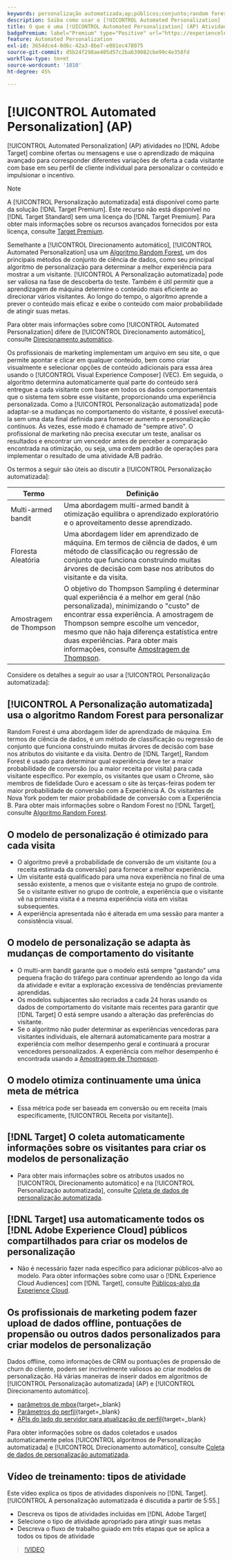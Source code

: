 ```yaml
---
keywords: personalização automatizada;ap;públicos;conjunto;random forest;multi-armed bandit;thompson sampling;ml;aprendizado de máquina
description: Saiba como usar o [!UICONTROL Automated Personalization] (AP) atividades no [!DNL Adobe Target] que usam aprendizagem de máquina avançada para corresponder diferentes variações de oferta para cada visitante.
title: O que é uma [!UICONTROL Automated Personalization] (AP) Atividade?
badgePremium: label="Premium" type="Positive" url="https://experienceleague.adobe.com/docs/target/using/introduction/intro.html?lang=en#premium newtab=true" tooltip="Consulte o que está incluído no Target Premium."
feature: Automated Personalization
exl-id: 3654dce4-0d6c-42a3-8be7-e081ec478075
source-git-commit: d5b24f298ae405d57c2ba639082cbe99c4e358fd
workflow-type: tm+mt
source-wordcount: '1010'
ht-degree: 45%

---
```


# [!UICONTROL Automated Personalization] (AP)

[!UICONTROL Automated Personalization] (AP) atividades no [!DNL Adobe Target] combine ofertas ou mensagens e use o aprendizado de máquina avançado para corresponder diferentes variações de oferta a cada visitante com base em seu perfil de cliente individual para personalizar o conteúdo e impulsionar o incentivo.

>[!NOTE]
>
>A [!UICONTROL Personalização automatizada] está disponível como parte da solução [!DNL Target Premium]. Este recurso não está disponível no [!DNL Target Standard] sem uma licença do [!DNL Target Premium]. Para obter mais informações sobre os recursos avançados fornecidos por esta licença, consulte [Target Premium](/help/main/c-intro/intro.md#premium).

Semelhante a [!UICONTROL Direcionamento automático], [!UICONTROL Automated Personalization] usa um [Algoritmo Random Forest](/help/main/c-activities/t-automated-personalization/algo-random-forest.md), um dos principais métodos de conjunto de ciência de dados, como seu principal algoritmo de personalização para determinar a melhor experiência para mostrar a um visitante. [!UICONTROL A Personalização automatizada] pode ser valiosa na fase de descoberta do teste. Também é útil permitir que a aprendizagem de máquina determine o conteúdo mais eficiente ao direcionar vários visitantes. Ao longo do tempo, o algoritmo aprende a prever o conteúdo mais eficaz e exibe o conteúdo com maior probabilidade de atingir suas metas.

Para obter mais informações sobre como [!UICONTROL Automated Personalization] difere de [!UICONTROL Direcionamento automático], consulte [Direcionamento automático](/help/main/c-activities/auto-target/auto-target-to-optimize.md#section_BA4D83BE40F14A96BE7CBC7C7CF2A8FB).

Os profissionais de marketing implementam um arquivo em seu site, o que permite apontar e clicar em qualquer conteúdo, bem como criar visualmente e selecionar opções de conteúdo adicionais para essa área usando o [!UICONTROL Visual Experience Composer] (VEC). Em seguida, o algoritmo determina automaticamente qual parte do conteúdo será entregue a cada visitante com base em todos os dados comportamentais que o sistema tem sobre esse visitante, proporcionando uma experiência personalizada. Como a [!UICONTROL Personalização automatizada] pode adaptar-se a mudanças no comportamento do visitante, é possível executá-la sem uma data final definida para fornecer aumento e personalização contínuos. Às vezes, esse modo é chamado de &quot;sempre ativo&quot;. O profissional de marketing não precisa executar um teste, analisar os resultados e encontrar um vencedor antes de perceber a comparação encontrada na otimização, ou seja, uma ordem padrão de operações para implementar o resultado de uma atividade A/B padrão.

Os termos a seguir são úteis ao discutir a [!UICONTROL Personalização automatizada]:

| Termo | Definição |
|---|---|
| Multi-armed bandit | Uma abordagem multi-armed bandit à otimização equilibra o aprendizado exploratório e o aproveitamento desse aprendizado. |
| Floresta Aleatória | Uma abordagem líder em aprendizado de máquina. Em termos de ciência de dados, é um método de classificação ou regressão de conjunto que funciona construindo muitas árvores de decisão com base nos atributos do visitante e da visita. |
| Amostragem de Thompson | O objetivo do Thompson Sampling é determinar qual experiência é a melhor em geral (não personalizada), minimizando o &quot;custo&quot; de encontrar essa experiência. A amostragem de Thompson sempre escolhe um vencedor, mesmo que não haja diferença estatística entre duas experiências. Para obter mais informações, consulte [Amostragem de Thompson](https://en.wikipedia.org/wiki/Thompson_sampling). |

Considere os detalhes a seguir ao usar a [!UICONTROL Personalização automatizada]:

## [!UICONTROL A Personalização automatizada] usa o algoritmo Random Forest para personalizar

Random Forest é uma abordagem líder de aprendizado de máquina. Em termos de ciência de dados, é um método de classificação ou regressão de conjunto que funciona construindo muitas árvores de decisão com base nos atributos do visitante e da visita. Dentro de [!DNL Target], Random Forest é usado para determinar qual experiência deve ter a maior probabilidade de conversão (ou a maior receita por visita) para cada visitante específico. Por exemplo, os visitantes que usam o Chrome, são membros de fidelidade Ouro e acessam o site às terças-feiras podem ter maior probabilidade de conversão com a Experiência A. Os visitantes de Nova York podem ter maior probabilidade de conversão com a Experiência B. Para obter mais informações sobre o Random Forest no [!DNL Target], consulte [Algoritmo Random Forest](/help/main/c-activities/t-automated-personalization/algo-random-forest.md).

## O modelo de personalização é otimizado para cada visita

* O algoritmo prevê a probabilidade de conversão de um visitante (ou a receita estimada da conversão) para fornecer a melhor experiência.
* Um visitante está qualificado para uma nova experiência no final de uma sessão existente, a menos que o visitante esteja no grupo de controle. Se o visitante estiver no grupo de controle, a experiência que o visitante vê na primeira visita é a mesma experiência vista em visitas subsequentes.
* A experiência apresentada não é alterada em uma sessão para manter a consistência visual.

## O modelo de personalização se adapta às mudanças de comportamento do visitante

* O multi-arm bandit garante que o modelo está sempre &quot;gastando&quot; uma pequena fração do tráfego para continuar aprendendo ao longo da vida da atividade e evitar a exploração excessiva de tendências previamente aprendidas.
* Os modelos subjacentes são recriados a cada 24 horas usando os dados de comportamento do visitante mais recentes para garantir que [!DNL Target] O está sempre usando a alteração das preferências do visitante.
* Se o algoritmo não puder determinar as experiências vencedoras para visitantes individuais, ele alternará automaticamente para mostrar a experiência com melhor desempenho geral e continuará a procurar vencedores personalizados. A experiência com melhor desempenho é encontrada usando a [Amostragem de Thompson](https://en.wikipedia.org/wiki/Thompson_sampling).

## O modelo otimiza continuamente uma única meta de métrica

* Essa métrica pode ser baseada em conversão ou em receita (mais especificamente, [!UICONTROL Receita por visitante]).

## [!DNL Target] O coleta automaticamente informações sobre os visitantes para criar os modelos de personalização

* Para obter mais informações sobre os atributos usados no [!UICONTROL Direcionamento automático] e na [!UICONTROL Personalização automatizada], consulte [Coleta de dados de personalização automatizada](/help/main/c-activities/t-automated-personalization/ap-data.md).

## [!DNL Target] usa automaticamente todos os [!DNL Adobe Experience Cloud] públicos compartilhados para criar os modelos de personalização

* Não é necessário fazer nada específico para adicionar públicos-alvo ao modelo. Para obter informações sobre como usar o [!DNL Experience Cloud Audiences] com [!DNL Target], consulte [Públicos-alvo da Experience Cloud](/help/main/c-integrating-target-with-mac/mmp.md).

## Os profissionais de marketing podem fazer upload de dados offline, pontuações de propensão ou outros dados personalizados para criar modelos de personalização

Dados offline, como informações de CRM ou pontuações de propensão de churn do cliente, podem ser incrivelmente valiosos ao criar modelos de personalização. Há várias maneiras de inserir dados em algoritmos de [!UICONTROL Personalização automatizada] (AP) e [!UICONTROL Direcionamento automático].

* [parâmetros de mbox](https://experienceleague.adobe.com/docs/target-dev/developer/implementation/methods/methods-to-get-data-into-target.html){target=_blank}
* [Parâmetros do perfil](https://experienceleague.adobe.com/docs/target-dev/developer/implementation/methods/methods-to-get-data-into-target.html){target=_blank}
* [APIs do lado do servidor para atualização de perfil](https://experienceleague.adobe.com/docs/target-dev/developer/implementation/methods/methods-to-get-data-into-target.html){target=_blank}

Para obter informações sobre os dados coletados e usados automaticamente pelos [!UICONTROL algoritmos de Personalização automatizada] e [!UICONTROL Direcionamento automático], consulte [Coleta de dados de personalização automatizada](/help/main/c-activities/t-automated-personalization/ap-data.md).

## Vídeo de treinamento: tipos de atividade

Este vídeo explica os tipos de atividades disponíveis no [!DNL Target]. [!UICONTROL A personalização automatizada é discutida a partir de 5:55.]

* Descreva os tipos de atividades incluídas em [!DNL Adobe Target]
* Selecione o tipo de atividade apropriado para atingir suas metas
* Descreva o fluxo de trabalho guiado em três etapas que se aplica a todos os tipos de atividade

>[!VIDEO](https://video.tv.adobe.com/v/17386)
